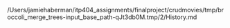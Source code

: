 /Users/jamiehaberman/itp404_assignments/finalproject/crudmovies/tmp/broccoli_merge_trees-input_base_path-qJt3db0M.tmp/2/History.md